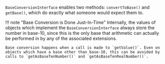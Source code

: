 `BaseConversionInterface` enables two methods: `convertToBase()` and `getBase()`, which do exactly what someone would expect them to.

!!! note "Base Conversion is Done Just-In-Time"
    Internally, the values of objects which implement the `BaseConversionInterface` always store the number in base-10, since this is the only base that arithmetic can actually be performed in by any of the associated extensions.
    
    Base conversion happens when a call is made to `getValue()`. Even on objects which have a base other than base-10, this can be avoided by calls to `getAsBaseTenNumber()` and `getAsBaseTenRealNumber()`.